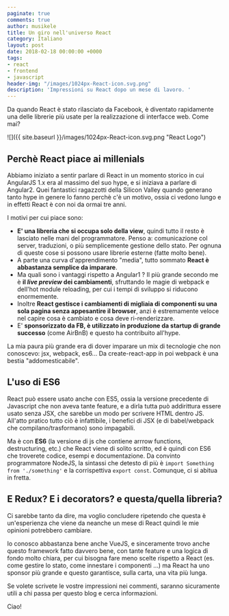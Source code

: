 ```yaml
---
paginate: true
comments: true
author: musikele
title: Un giro nell'universo React
category: Italiano
layout: post
date: 2018-02-18 00:00:00 +0000
tags:
- react
- frontend
- javascript
header-img: "/images/1024px-React-icon.svg.png"
description: 'Impressioni su React dopo un mese di lavoro. '
---
```

Da quando React è stato rilasciato da Facebook, è diventato rapidamente una delle librerie più usate per la realizzazione di interfacce web. Come mai?

![]({{ site.baseurl }}/images/1024px-React-icon.svg.png "React Logo")

## Perchè React piace ai millenials

Abbiamo iniziato a sentir parlare di React in un momento storico in cui AngularJS 1.x era al massimo del suo hype, e si iniziava a parlare di Angular2. Quei fantastici ragazzotti della Silicon Valley quando generano tanto hype in genere lo fanno perchè c'è un motivo, ossia ci vedono lungo e in effetti React è con noi da ormai tre anni.

I motivi per cui piace sono:

* **E' una libreria che si occupa solo della view**, quindi tutto il resto è lasciato nelle mani del programmatore. Penso a: comunicazione col server, traduzioni, o più semplicemente gestione dello stato. Per ognuna di queste cose si possono usare librerie esterne (fatte molto bene).
* A parte una curva d'apprendimento "media", tutto sommato **React è abbastanza semplice da imparare**.
* Ma quali sono i vantaggi rispetto a Angular1 ? Il più grande secondo me è **il _live preview_ dei cambiamenti**, sfruttando le magie di webpack e dell'hot module reloading, per cui i tempi di sviluppo si riducono enormemente.
* Inoltre **React gestisce i cambiamenti di migliaia di componenti su una sola pagina senza appesantire il browser**, anzi è estremamente veloce nel capire cosa è cambiato e cosa deve ri-renderizzare.
* E' **sponsorizzato da FB, è utilizzato in produzione da startup di grande successo** (come AirBnB) e questo ha contribuito all'hype.

La mia paura più grande era di dover imparare un mix di tecnologie che non  conoscevo:  jsx, webpack, es6... Da create-react-app in poi webpack è una bestia "addomesticabile".

## L'uso di ES6

React può essere usato anche con ES5, ossia la versione precedente di Javascript che non aveva tante feature, e a dirla tutta può addirittura essere usato senza JSX, che sarebbe un modo per scrivere HTML dentro JS. All'atto pratico tutto ciò è infattibile, i benefici di JSX (e di babel/webpack che compilano/trasformano) sono impagabili.

Ma è con **ES6** (la versione di js che contiene arrrow functions, destructuring, etc.) che React viene di solito scritto, ed è quindi con ES6 che troverete codice, esempi e documentazione. Da convinto programmatore NodeJS, la sintassi che detesto di più è `import Something from './something'` e la  corrispettiva `export const`.  Comunque, ci si abitua in fretta.

## E Redux? E i decorators? e questa/quella libreria? 

Ci sarebbe tanto da dire, ma voglio concludere ripetendo che questa è un'esperienza che viene da neanche un mese di React quindi le mie opinioni potrebbero cambiare. 

Io conosco abbastanza bene anche VueJS, e sinceramente trovo anche questo framework fatto davvero bene, con tante feature e una logica di fondo molto chiara, per cui bisogna fare meno scelte rispetto a React (es. come gestire lo stato, come innestare i componenti ...) ma React ha uno sponsor più grande e questo garantisce, sulla carta, una vita più lunga. 

Se volete scrivete le vostre impressioni nei commenti, saranno sicuramente utili a chi passa per questo blog e cerca informazioni. 

Ciao! 